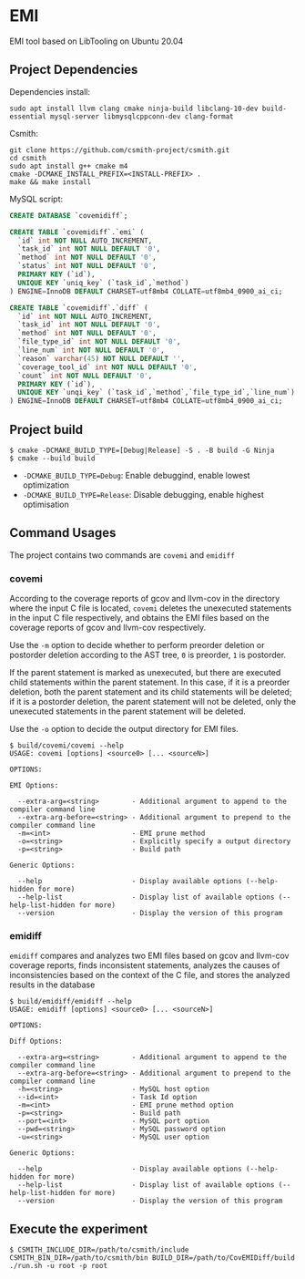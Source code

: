 # EMI

EMI tool based on LibTooling on Ubuntu 20.04

## Project Dependencies

Dependencies install:

```shell
sudo apt install llvm clang cmake ninja-build libclang-10-dev build-essential mysql-server libmysqlcppconn-dev clang-format
```

Csmith:

``` shell
git clone https://github.com/csmith-project/csmith.git
cd csmith
sudo apt install g++ cmake m4
cmake -DCMAKE_INSTALL_PREFIX=<INSTALL-PREFIX> .
make && make install
```

MySQL script:

```sql
CREATE DATABASE `covemidiff`;

CREATE TABLE `covemidiff`.`emi` (
  `id` int NOT NULL AUTO_INCREMENT,
  `task_id` int NOT NULL DEFAULT '0',
  `method` int NOT NULL DEFAULT '0',
  `status` int NOT NULL DEFAULT '0',
  PRIMARY KEY (`id`),
  UNIQUE KEY `uniq_key` (`task_id`,`method`)
) ENGINE=InnoDB DEFAULT CHARSET=utf8mb4 COLLATE=utf8mb4_0900_ai_ci;

CREATE TABLE `covemidiff`.`diff` (
  `id` int NOT NULL AUTO_INCREMENT,
  `task_id` int NOT NULL DEFAULT '0',
  `method` int NOT NULL DEFAULT '0',
  `file_type_id` int NOT NULL DEFAULT '0',
  `line_num` int NOT NULL DEFAULT '0',
  `reason` varchar(45) NOT NULL DEFAULT '',
  `coverage_tool_id` int NOT NULL DEFAULT '0',
  `count` int NOT NULL DEFAULT '0',
  PRIMARY KEY (`id`),
  UNIQUE KEY `unqi_key` (`task_id`,`method`,`file_type_id`,`line_num`)
) ENGINE=InnoDB DEFAULT CHARSET=utf8mb4 COLLATE=utf8mb4_0900_ai_ci;
```

## Project build

```shell
$ cmake -DCMAKE_BUILD_TYPE=[Debug|Release] -S . -B build -G Ninja
$ cmake --build build
```

- `-DCMAKE_BUILD_TYPE=Debug`: Enable debuggind, enable lowest optimization
- `-DCMAKE_BUILD_TYPE=Release`: Disable debugging, enable highest optimisation

## Command Usages

The project contains two commands are `covemi` and `emidiff`
### covemi

According to the coverage reports of gcov and llvm-cov in the directory where the input C file is located, `covemi` deletes the unexecuted statements in the input C file respectively, and obtains the EMI files based on the coverage reports of gcov and llvm-cov respectively.

Use the `-m` option to decide whether to perform preorder deletion or postorder deletion according to the AST tree, `0` is preorder, `1` is postorder.

If the parent statement is marked as unexecuted, but there are executed child statements within the parent statement. In this case, if it is a preorder deletion, both the parent statement and its child statements will be deleted; if it is a postorder deletion, the parent statement will not be deleted, only the unexecuted statements in the parent statement will be deleted.

Use the `-o` option to decide the output directory for EMI files.

```
$ build/covemi/covemi --help
USAGE: covemi [options] <source0> [... <sourceN>]

OPTIONS:

EMI Options:

  --extra-arg=<string>        - Additional argument to append to the compiler command line
  --extra-arg-before=<string> - Additional argument to prepend to the compiler command line
  -m=<int>                    - EMI prune method
  -o=<string>                 - Explicitly specify a output directory
  -p=<string>                 - Build path

Generic Options:

  --help                      - Display available options (--help-hidden for more)
  --help-list                 - Display list of available options (--help-list-hidden for more)
  --version                   - Display the version of this program
```

### emidiff

`emidiff` compares and analyzes two EMI files based on gcov and llvm-cov coverage reports, finds inconsistent statements, analyzes the causes of inconsistencies based on the context of the C file, and stores the analyzed results in the database

```shell
$ build/emidiff/emidiff --help
USAGE: emidiff [options] <source0> [... <sourceN>]

OPTIONS:

Diff Options:

  --extra-arg=<string>        - Additional argument to append to the compiler command line
  --extra-arg-before=<string> - Additional argument to prepend to the compiler command line
  -h=<string>                 - MySQL host option
  --id=<int>                  - Task Id option
  -m=<int>                    - EMI prune method option
  -p=<string>                 - Build path
  --port=<int>                - MySQL port option
  --pwd=<string>              - MySQL password option
  -u=<string>                 - MySQL user option

Generic Options:

  --help                      - Display available options (--help-hidden for more)
  --help-list                 - Display list of available options (--help-list-hidden for more)
  --version                   - Display the version of this program
```

## Execute the experiment

```shell
$ CSMITH_INCLUDE_DIR=/path/to/csmith/include CSMITH_BIN_DIR=/path/to/csmith/bin BUILD_DIR=/path/to/CovEMIDiff/build ./run.sh -u root -p root
```